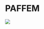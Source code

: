 # PAFFEM

<img src="https://capsule-render.vercel.app/api?type=waving&color=auto&height=200&section=header&text=PAFFEM_Reference&fontSize=80" />
